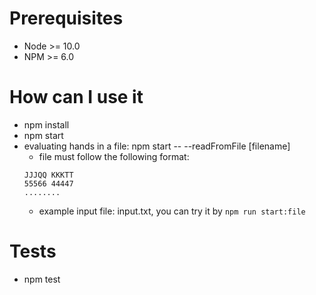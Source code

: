 # Prerequisites
- Node >= 10.0
- NPM >= 6.0

# How can I use it
- npm install
- npm start
- evaluating hands in a file: npm start -- --readFromFile [filename]
    - file must follow the following format:
    ```
    JJJQQ KKKTT
    55566 44447
    ........
    ```
    - example input file: input.txt, you can try it by `npm run start:file`

# Tests
- npm test
